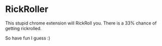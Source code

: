 # RickRoller
This stupid chrome extension will RickRoll you. There is a 33% chance of getting rickrolled.

So have fun I guess :)
